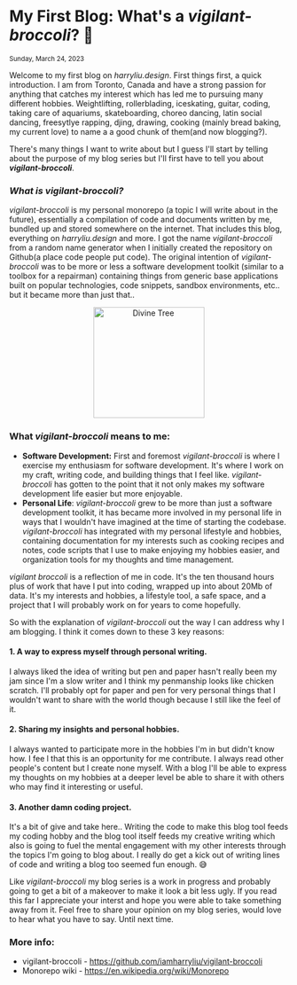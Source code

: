 # My First Blog: What's a _vigilant-broccoli_? 🥦

<sup>Sunday, March 24, 2023</sup>

Welcome to my first blog on _harryliu.design_. First things first, a quick introduction. I am from Toronto, Canada and have a strong passion for anything that catches my interest which has led me to pursuing many different hobbies. Weightlifting, rollerblading, iceskating, guitar, coding, taking care of aquariums, skateboarding, choreo dancing, latin social dancing, freesytlye rapping, djing, drawing, cooking (mainly bread baking, my current love) to name a a good chunk of them(and now blogging?).

There's many things I want to write about but I guess I'll start by telling about the purpose of my blog series but I'll first have to tell you about **_vigilant-broccoli_**.

### **_What is vigilant-broccoli?_**

_vigilant-broccoli_ is my personal monorepo (a topic I will write about in the future), essentially a compilation of code and documents written by me, bundled up and stored somewhere on the internet. That includes this blog, everything on _harryliu.design_ and more. I got the name _vigilant-broccoli_ from a random name generator when I initially created the repository on Github(a place code people put code). The original intention of _vigilant-broccoli_ was to be more or less a software development toolkit (similar to a toolbox for a repairman) containing things from generic base applications built on popular technologies, code snippets, sandbox environments, etc.. but it became more than just that..

<div style="text-align:center;">
    <img title="Divine Tree" alt="Divine Tree" src="https://static1.dualshockersimages.com/wordpress/wp-content/uploads/2022/10/Divine-Tree-Mob-Psycho.jpg" height="200px">
</div>

### What _vigilant-broccoli_ means to me:

- **Software Development:** First and foremost _vigilant-broccoli_ is where I exercise my enthusiasm for software development. It's where I work on my craft, writing code, and building things that I feel like. _vigilant-broccoli_ has gotten to the point that it not only makes my software development life easier but more enjoyable.
- **Personal Life**: _vigilant-broccoli_ grew to be more than just a software development toolkit, it has became more involved in my personal life in ways that I wouldn't have imagined at the time of starting the codebase. _vigilant-broccoli_ has integrated with my personal lifestyle and hobbies, containing documentation for my interests such as cooking recipes and notes, code scripts that I use to make enjoying my hobbies easier, and organization tools for my thoughts and time management.

_vigilant broccoli_ is a reflection of me in code. It's the ten thousand hours plus of work that have I put into coding, wrapped up into about 20Mb of data. It's my interests and hobbies, a lifestyle tool, a safe space, and a project that I will probably work on for years to come hopefully.

So with the explanation of _vigilant-broccoli_ out the way I can address why I am blogging. I think it comes down to these 3 key reasons:

#### 1. A way to express myself through personal writing.

I always liked the idea of writing but pen and paper hasn't really been my jam since I'm a slow writer and I think my penmanship looks like chicken scratch. I'll probably opt for paper and pen for very personal things that I wouldn't want to share with the world though because I still like the feel of it.

#### 2. Sharing my insights and personal hobbies.

I always wanted to participate more in the hobbies I'm in but didn't know how. I fee l that this is an opportunity for me contribute. I always read other people's content but I create none myself. With a blog I'll be able to express my thoughts on my hobbies at a deeper level be able to share it with others who may find it interesting or useful.

#### 3. Another damn coding project.

It's a bit of give and take here.. Writing the code to make this blog tool feeds my coding hobby and the blog tool itself feeds my creative writing which also is going to fuel the mental engagement with my other interests through the topics I'm going to blog about. I really do get a kick out of writing lines of code and writing a blog too seemed fun enough. 😅

Like _vigilant-broccoli_ my blog series is a work in progress and probably going to get a bit of a makeover to make it look a bit less ugly. If you read this far I appreciate your interst and hope you were able to take something away from it. Feel free to share your opinion on my blog series, would love to hear what you have to say. Until next time.

### More info:

- vigilant-broccoli - https://github.com/iamharryliu/vigilant-broccoli
- Monorepo wiki - https://en.wikipedia.org/wiki/Monorepo
